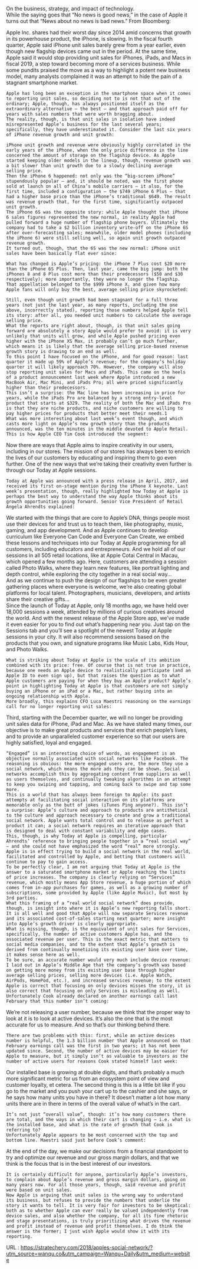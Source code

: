   On the business, strategy, and impact of technology.  
    While the saying goes that “No news is good news,” in the case of Apple it turns out that “News about no news is bad news.” From Bloomberg:  
    
  Apple Inc. shares had their worst day since 2014 amid concerns that growth in its powerhouse product, the iPhone, is slowing. In the fiscal fourth quarter, Apple said iPhone unit sales barely grew from a year earlier, even though new flagship devices came out in the period. At the same time, Apple said it would stop providing unit sales for iPhones, iPads, and Macs in fiscal 2019, a step toward becoming more of a services business. While some pundits praised the move as a way to highlight a potent new business model, many analysts complained it was an attempt to hide the pain of a stagnant smartphone market.
  
    Apple has long been an exception in the smartphone space when it comes to reporting unit sales, so deciding not to is not that out of the ordinary; Apple, though, has always positioned itself as the extraordinary alternative — the best — and that approach paid off for years with sales numbers that were worth bragging about.  
    The reality, though, is that unit sales in isolation have indeed misrepresented Apple’s business for the last several years; specifically, they have underestimated it. Consider the last six years of iPhone revenue growth and unit growth:  
      
    iPhone unit growth and revenue were obviously highly correlated in the early years of the iPhone, when the only price difference in the line concerned the amount of storage on the flagship device. As Apple started keeping older models in the lineup, though, revenue growth was a bit slower than unit growth due to a slowly declining average selling price.  
    Then the iPhone 6 happened: not only was the “big-screen iPhone” stupendously popular — and, it should be noted, was the first phone sold at launch on all of China’s mobile carriers — it also, for the first time, included a configuration — the $749 iPhone 6 Plus — that had a higher base price than the iPhone’s traditional $649. The result was revenue growth that, for the first time, significantly outpaced unit growth.  
    The iPhone 6S was the opposite story: while Apple thought that iPhone 6 sales figures represented the new normal, in reality Apple had pulled forward a huge number of flagship phone buyers. Ultimately the company had to take a $2 billion inventory write-off on the iPhone 6S after over-forecasting sales; meanwhile, older model phones (including the iPhone 6) were still selling well, so again unit growth outpaced revenue growth.  
    It turned out, though, that the 6S was the new normal: iPhone unit sales have been basically flat ever since:  
      
    What has changed is Apple’s pricing: the iPhone 7 Plus cost $20 more than the iPhone 6S Plus. Then, last year, came the big jump: both the iPhones 8 and 8 Plus cost more than their predecessors ($50 and $30 respectively); more importantly, they were no longer the flagship. That appellation belonged to the $999 iPhone X, and given how many Apple fans will only buy the best, average selling price skyrocketed:  
      
    Still, even though unit growth had been stagnant for a full three years (not just the last year, as many reports, including the one above, incorrectly stated), reporting those numbers helped Apple tell its story: after all, you needed unit numbers to calculate the average selling price.  
    What the reports are right about, though, is that unit sales going forward are absolutely a story Apple would prefer to avoid: it is very unlikely that units will grow, and while Apple pushed pricing even higher with the iPhone XS Max, it probably can’t go much further, which means it is likely that the average selling price-based revenue growth story is drawing to an end as well.  
    To this point I have focused on the iPhone, and for good reason: last quarter it made up 59% of Apple’s revenue; for the company’s holiday quarter it will likely approach 70%. However, the company will also stop reporting unit sales for Macs and iPads. This came on the heels of a product announcement last week where Apple introduced a new MacBook Air, Mac Mini, and iPads Pro; all were priced significantly higher than their predecessors.  
    This isn’t a surprise: the Mac line has been increasing in price for years, while the iPads Pro are balanced by a strong entry-level product that starts at $329. The reality of both the Mac and iPads Pro is that they are niche products, and niche customers are willing to pay higher prices for products that better meet their needs.1  
    What was more interesting about last week’s event though, and which casts more light on Apple’s new growth story than the products announced, was the ten minutes in the middle devoted to Apple Retail.  
    This is how Apple CEO Tim Cook introduced the segment:  
    
  Now there are ways that Apple aims to inspire creativity in our users, including in our stores. The mission of our stores has always been to enrich the lives of our customers by educating and inspiring them to go even further. One of the new ways that we’re taking their creativity even further is through our Today at Apple sessions.
  
    Today at Apple was announced with a press release in April, 2017, and received its first on-stage mention during the iPhone X keynote. Last week’s presentation, though, really highlighted how Today at Apple is perhaps the best way to understand the way Apple thinks about its growth opportunities going forward. Senior Vice President of Retail Angela Ahrendts explained:  
    
  We started with the things that are core to Apple’s DNA, things people most use their devices for and trust us to teach them, like photography, music, gaming, and app development. And as Apple continues to develop curriculum like Everyone Can Code and Everyone Can Create, we embed these lessons and techniques into our Today at Apple programming for all customers, including educators and entrepreneurs. And we hold all of our sessions in all 505 retail locations, like at Apple Cotai Central in Macau, which opened a few months ago. Here, customers are attending a session called Photo Walks, where they learn new features, like portrait lighting and depth control, while exploring the city together in a real social way…  
      And as we continue to push the design of our flagships to be even greater gathering places where everyone is welcome, we’re also creating global platforms for local talent. Photographers, musicians, developers, and artists share their creative gifts…  
      Since the launch of Today at Apple, only 18 months ago, we have held over 18,000 sessions a week, attended by millions of curious creatives around the world. And with the newest release of the Apple Store app, we’ve made it even easier for you to find out what’s happening near you. Just tap on the Sessions tab and you’ll see a spotlight of the newest Today at Apple sessions in your city. It will also recommend sessions based on the products that you own, and signature programs like Music Labs, Kids Hour, and Photo Walks.
  
    What is striking about Today at Apple is the scale of its ambition combined with its price: free. Of course that is not true in practice, because one needs an Apple device to realistically participate (and an Apple ID to even sign up), but that raises the question as to what Apple customers are paying for when they buy an Apple product? Apple’s point in highlighting Today at Apple is that customers are not simply buying an iPhone or an iPad or a Mac, but rather buying into an ongoing relationship with Apple.  
    More broadly, this explains CFO Luca Maestri reasoning on the earnings call for no longer reporting unit sales:  
    
  Third, starting with the December quarter, we will no longer be providing unit sales data for iPhone, iPad and Mac. As we have stated many times, our objective is to make great products and services that enrich people’s lives, and to provide an unparalleled customer experience so that our users are highly satisfied, loyal and engaged.
  
    “Engaged” is an interesting choice of words, as engagement is an objective normally associated with social networks like Facebook. The reasoning is obvious: the more engaged users are, the more they use a social network, which means the more ads they can be shown. Social networks accomplish this by aggregating content from suppliers as well as users themselves, and continually tweaking algorithms in an attempt to keep you swiping and tapping, and coming back to swipe and tap some more.  
    This is a world that has always been foreign to Apple: its past attempts at facilitating social interaction on its platforms are memorable only as the butt of jokes (iTunes Ping anyone?). This isn’t a surprise: Apple’s culture and approach to products are antithetical to the culture and approach necessary to create and grow a traditional social network. Apple wants total control and to release as perfect a product it can; a social network requires an iterative approach that is designed to deal with constant variability and edge cases.  
    This, though, is why Today at Apple is compelling, particular Ahrendts’ reference to bringing people together in a “real social way” — and she could not have emphasized the word “real” more strongly. Apple is in effect trying to build a social network in the real world, facilitated and controlled by Apple, and betting that customers will continue to pay to gain access.  
    To be perfectly clear, I am not arguing that Today at Apple is the answer to a saturated smartphone market or Apple reaching the limits of price increases. The company is clearly relying on “Services” revenue, which mostly means App Store revenue, a huge portion of which comes from in-app purchases for games, as well as a growing number of subscriptions, some provided by Apple (like Apple Music), but most by 3rd parties.  
    What this framing of a “real world social network” does provide, though, is insight into where it is Apple’s new reporting falls short. It is all well and good that Apple will now separate Services revenue and its associated cost-of-sales starting next quarter; more insight into Apple’s growth driver is clearly appropriate.  
    What is missing, though, is the equivalent of unit sales for Services, specifically, the number of active customers Apple has, and the associated revenue per user. This is the exact metric that matters to social media companies, and to the extent that Apple’s growth is derived from continually monetizing its existing user base over time, it makes sense here as well.  
    To be sure, an accurate number would very much include device revenue: I laid out in Apple’s Middle Age that the company’s growth was based on getting more money from its existing user base through higher average selling prices, selling more devices (i.e. Apple Watch, AirPods, HomePod, etc.), and increased services revenue; to the extent Apple is correct that focusing on only devices misses the story, it is also correct that focusing on only Services is misleading as well.  
    Unfortunately Cook already declared on another earnings call last February that this number isn’t coming:  
    
  We’re not releasing a user number, because we think that the proper way to look at it is to look at active devices. It’s also the one that is the most accurate for us to measure. And so that’s our thinking behind there.
  
    There are two problems with this: first, while an active devices number is helpful, the 1.3 billion number that Apple announced on that February earnings call was the first in two years; it has not been updated since. Second, the number of active devices may be easier for Apple to measure, but it simply isn’t as valuable to investors as the number of active users for reasons Cook stated himself last week:  
    
  Our installed base is growing at double digits, and that’s probably a much more significant metric for us from an ecosystem point of view and customer loyalty, et cetera. The second thing is this is a little bit like if you go to the market and you push your cart up to the cashier and she says, or he says how many units you have in there? It doesn’t matter a lot how many units there are in there in terms of the overall value of what’s in the cart.
  
    It’s not just “overall value”, though: it’s how many customers there are total, and the ways in which their cart is changing — i.e. what is the installed base, and what is the rate of growth that Cook is referring to?  
    Unfortunately Apple appears to be most concerned with the top and bottom line. Maestri said just before Cook’s comment:  
    
  At the end of the day, we make our decisions from a financial standpoint to try and optimize our revenue and our gross margin dollars, and that we think is the focus that is in the best interest of our investors.
  
    It is certainly difficult for anyone, particularly Apple’s investors, to complain about Apple’s revenue and gross margin dollars, going on many years now. For all those years, though, said revenue and profit were based on unit sales.  
    Now Apple is arguing that unit sales is the wrong way to understand its business, but refuses to provide the numbers that underlie the story it wants to tell. It is very fair for investors to be skeptical: both as to whether Apple can ever really be valued independently from device sales, and also whether the company, for all its fine rhetoric and stage presentations, is truly prioritizing what drives the revenue and profit instead of revenue and profit themselves. I do think the answer is the former; I just wish Apple would show it with its reporting.  
    
  URL : https://stratechery.com/2018/apples-social-network/?utm_source=wanqu.co&utm_campaign=Wanqu+Daily&utm_medium=website